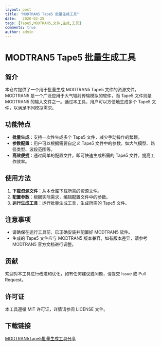 ```yaml
---
layout: post
title: "MODTRAN5 Tape5 批量生成工具"
date:   2020-02-25
tags: [Tape5,MODTRAN5,文件,生成,工具]
comments: true
author: admin
---
```

# MODTRAN5 Tape5 批量生成工具

## 简介

本仓库提供了一个用于批量生成 MODTRAN5 Tape5 文件的资源文件。MODTRAN5 是一个广泛应用于大气辐射传输模拟的软件，而 Tape5 文件则是 MODTRAN5 的输入文件之一。通过本工具，用户可以方便地生成多个 Tape5 文件，以满足不同模拟需求。

## 功能特点

- **批量生成**：支持一次性生成多个 Tape5 文件，减少手动操作的繁琐。
- **参数配置**：用户可以根据需要自定义 Tape5 文件中的参数，如大气模型、路径类型、波段范围等。
- **高效便捷**：通过简单的配置文件，即可快速生成所需的 Tape5 文件，提高工作效率。

## 使用方法

1. **下载资源文件**：从本仓库下载所需的资源文件。
2. **配置参数**：根据实际需求，编辑配置文件中的参数。
3. **运行生成工具**：运行批量生成工具，生成所需的 Tape5 文件。

## 注意事项

- 请确保在运行工具前，已正确安装并配置好 MODTRAN5 软件。
- 生成的 Tape5 文件应与 MODTRAN5 版本兼容，如有版本差异，请参考 MODTRAN5 官方文档进行调整。

## 贡献

欢迎对本工具进行改进和优化，如有任何建议或问题，请提交 Issue 或 Pull Request。

## 许可证

本工具遵循 MIT 许可证，详情请参阅 LICENSE 文件。

## 下载链接

[MODTRAN5Tape5批量生成工具分享](https://pan.quark.cn/s/db865ecef42d)